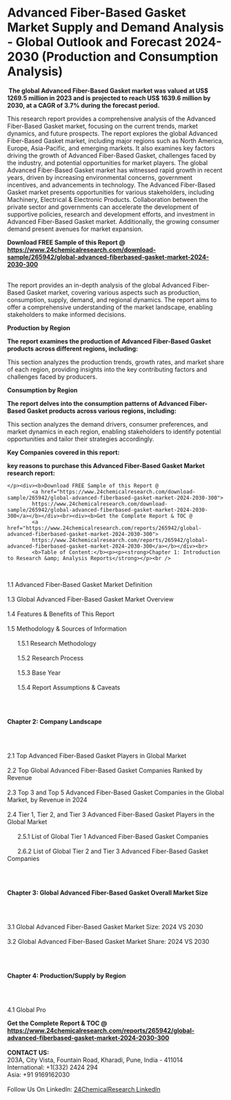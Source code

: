 <h1>Advanced Fiber-Based Gasket Market Supply and Demand Analysis - Global Outlook and Forecast 2024-2030 (Production and Consumption Analysis)</h1><p><strong> The global Advanced Fiber-Based Gasket market was valued at US$ 1269.5 million in 2023 and is projected to reach US$ 1639.6 million by 2030, at a CAGR of 3.7% during the forecast period.</strong></p><p>
</p><p>This research report provides a comprehensive analysis of the Advanced Fiber-Based Gasket market, focusing on the current trends, market dynamics, and future prospects. The report explores the global Advanced Fiber-Based Gasket market, including major regions such as North America, Europe, Asia-Pacific, and emerging markets. It also examines key factors driving the growth of Advanced Fiber-Based Gasket, challenges faced by the industry, and potential opportunities for market players. The global Advanced Fiber-Based Gasket market has witnessed rapid growth in recent years, driven by increasing environmental concerns, government incentives, and advancements in technology. The Advanced Fiber-Based Gasket market presents opportunities for various stakeholders, including Machinery, Electrical &amp; Electronic Products. Collaboration between the private sector and governments can accelerate the development of supportive policies, research and development efforts, and investment in Advanced Fiber-Based Gasket market. Additionally, the growing consumer demand present avenues for market expansion.</p><div><b>Download FREE Sample of this Report @ 
            <a href="https://www.24chemicalresearch.com/download-sample/265942/global-advanced-fiberbased-gasket-market-2024-2030-300">
            https://www.24chemicalresearch.com/download-sample/265942/global-advanced-fiberbased-gasket-market-2024-2030-300</a></b></div><br><p>
</p><p>The report provides an in-depth analysis of the global Advanced Fiber-Based Gasket market, covering various aspects such as production, consumption, supply, demand, and regional dynamics. The report aims to offer a comprehensive understanding of the market landscape, enabling stakeholders to make informed decisions.</p><p>
</p><p><strong>Production by Region</strong></p><p>
</p><p><strong>The report examines the production of Advanced Fiber-Based Gasket products across different regions, including:</strong></p><p>
</p><p>
</p><p>This section analyzes the production trends, growth rates, and market share of each region, providing insights into the key contributing factors and challenges faced by producers.</p><p>
</p><p><strong>Consumption by Region</strong></p><p>
</p><p><strong>The report delves into the consumption patterns of Advanced Fiber-Based Gasket products across various regions, including:</strong></p><p>
</p><p>
	</p><p>
</p><p>This section analyzes the demand drivers, consumer preferences, and market dynamics in each region, enabling stakeholders to identify potential opportunities and tailor their strategies accordingly.</p><p>
<strong>Key Companies covered in this report:</strong></p><p>
</p><p>
</p><p><strong>key reasons to purchase this Advanced Fiber-Based Gasket Market research report:</strong></p><p>

	</p><div><b>Download FREE Sample of this Report @ 
            <a href="https://www.24chemicalresearch.com/download-sample/265942/global-advanced-fiberbased-gasket-market-2024-2030-300">
            https://www.24chemicalresearch.com/download-sample/265942/global-advanced-fiberbased-gasket-market-2024-2030-300</a></b></div><br><div><b>Get the Complete Report & TOC @ 
            <a href="https://www.24chemicalresearch.com/reports/265942/global-advanced-fiberbased-gasket-market-2024-2030-300">
            https://www.24chemicalresearch.com/reports/265942/global-advanced-fiberbased-gasket-market-2024-2030-300</a></b></div><br>
            <b>Table of Content:</b><p><p><strong>Chapter 1: Introduction to Research &amp; Analysis Reports</strong></p><br />
<br />
<p>1.1 Advanced Fiber-Based Gasket  Market Definition<br /><br />
1.3 Global Advanced Fiber-Based Gasket  Market Overview<br /><br />
1.4 Features &amp; Benefits of This Report<br /><br />
1.5 Methodology &amp; Sources of Information<br /><br />
&nbsp;&nbsp;&nbsp;&nbsp;&nbsp; 1.5.1 Research Methodology<br /><br />
&nbsp;&nbsp;&nbsp;&nbsp;&nbsp; 1.5.2 Research Process<br /><br />
&nbsp;&nbsp;&nbsp;&nbsp;&nbsp; 1.5.3 Base Year<br /><br />
&nbsp;&nbsp;&nbsp;&nbsp;&nbsp; 1.5.4 Report Assumptions &amp; Caveats</p><br />
<br />
<p><strong>Chapter 2: Company Landscape</strong></p><br />
<br />
<p>2.1 Top Advanced Fiber-Based Gasket  Players in Global Market<br /><br />
2.2 Top Global Advanced Fiber-Based Gasket  Companies Ranked by Revenue<br /><br />
2.3 Top 3 and Top 5 Advanced Fiber-Based Gasket  Companies in the Global Market, by Revenue in 2024<br /><br />
2.4 Tier 1, Tier 2, and Tier 3 Advanced Fiber-Based Gasket  Players in the Global Market<br /><br />
&nbsp;&nbsp;&nbsp;&nbsp;&nbsp; 2.5.1 List of Global Tier 1 Advanced Fiber-Based Gasket  Companies<br /><br />
&nbsp;&nbsp;&nbsp;&nbsp;&nbsp; 2.6.2 List of Global Tier 2 and Tier 3 Advanced Fiber-Based Gasket  Companies</p><br />
<br />
<p><strong>Chapter 3: Global Advanced Fiber-Based Gasket  Overall Market Size</strong></p><br />
<br />
<p>3.1 Global Advanced Fiber-Based Gasket  Market Size: 2024 VS 2030<br /><br />
3.2 Global Advanced Fiber-Based Gasket  Market Share: 2024 VS 2030</p><br />
<br />
<p><strong>Chapter 4: Production/Supply by Region</strong></p><br />
<br />
<p>4.1 Global Pro</p><div><b>Get the Complete Report & TOC @ 
            <a href="https://www.24chemicalresearch.com/reports/265942/global-advanced-fiberbased-gasket-market-2024-2030-300">
            https://www.24chemicalresearch.com/reports/265942/global-advanced-fiberbased-gasket-market-2024-2030-300</a></b></div><br><b>CONTACT US:</b><br>
            203A, City Vista, Fountain Road, Kharadi, Pune, India - 411014<br>
            International: +1(332) 2424 294<br>
            Asia: +91 9169162030 <br><br>
            Follow Us On LinkedIn: <a href="https://www.linkedin.com/company/24chemicalresearch/">24ChemicalResearch LinkedIn</a>